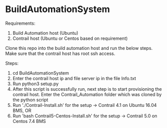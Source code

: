 # BuildAutomationSystem
Requirements:
1. Build Automation host (Ubuntu)
2. Contrail host (Ubuntu or Centos based on requirement)

Clone this repo into the build automation host and run the below steps. Make sure that the contrail host has root ssh access.

Steps:
1. cd BuildAutomationSystem
2. Enter the contrail host ip and file server ip in the file Info.txt
3. Run python3 setup.py
4. After this script is successfully run, next step is to start provisioning the contrail host. Enter the Contrail_Automation folder which was cloned by the python script
5. Run './Contrail-Install.sh'  for the setup -> Contrail 4.1 on Ubuntu 16.04 BMS, OR
6. Run 'bash Contrail5-Centos-Install.sh' for the setup -> Contrail 5.0 on Centos 7.4 BMS
